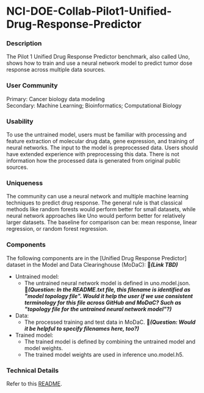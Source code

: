 # NCI-DOE-Collab-Pilot1-Unified-Drug-Response-Predictor

### Description
The Pilot 1 Unified Drug Response Predictor benchmark, also called Uno, shows how to train and use a neural network model to predict tumor dose response across multiple data sources.

### User Community
Primary: Cancer biology data modeling</br>
Secondary: Machine Learning; Bioinformatics; Computational Biology

### Usability
To use the untrained model, users must be familiar with processing and feature extraction of molecular drug data, gene expression, and training of neural networks. The input to the model is preprocessed data. Users should have extended experience with preprocessing this data. There is not information how the processed data is generated from original public sources.

### Uniqueness
The community can use a neural network and multiple machine learning techniques to predict drug response. The general rule is that classical methods like random forests would perform better for small datasets, while neural network approaches like Uno would perform better for relatively larger datasets. The baseline for comparison can be: mean response, linear regression, or random forest regression.

### Components
The following components are in the [Unified Drug Response Predictor] dataset in the Model and Data Clearinghouse (MoDaC): &#x1F534;_**(Link TBD)**_
* Untrained model: 
  * The untrained neural network model is defined in uno.model.json. &#x1F534;_**(Question: In the README.txt file, this filename is identified as "model topology file". Would it help the user if we use consistent terminology for this file across GitHub and MoDaC? Such as "topology file for the untrained neural network model"?)**_
* Data:
  * The processed training and test data in MoDaC. &#x1F534;_**(Question: Would it be helpful to specify filenames here, too?)**_
* Trained model:
  * The trained model is defined by combining the untrained model and model weights.
  * The trained model weights are used in inference uno.model.h5.

### Technical Details
Refer to this [README](./Pilot1/Uno/README.md).
